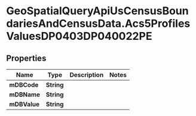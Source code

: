# GeoSpatialQueryApiUsCensusBoundariesAndCensusData.Acs5ProfilesValuesDP0403DP040022PE

## Properties

Name | Type | Description | Notes
------------ | ------------- | ------------- | -------------
**mDBCode** | **String** |  | 
**mDBName** | **String** |  | 
**mDBValue** | **String** |  | 


